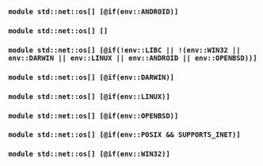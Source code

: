 ### `module std::net::os[] [@if(env::ANDROID)]`
### `module std::net::os[] []`
### `module std::net::os[] [@if(!env::LIBC || !(env::WIN32 || env::DARWIN || env::LINUX || env::ANDROID || env::OPENBSD))]`
### `module std::net::os[] [@if(env::DARWIN)]`
### `module std::net::os[] [@if(env::LINUX)]`
### `module std::net::os[] [@if(env::OPENBSD)]`
### `module std::net::os[] [@if(env::POSIX && SUPPORTS_INET)]`
### `module std::net::os[] [@if(env::WIN32)]`
